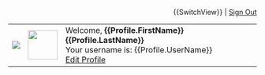 <p align="right">{{SwitchView}} | <a href="{{SignOutLink}}">Sign Out</a></p>
<center>
<table border="0" cellpadding="15">
<tr>
<td><img src="[YOUR COMPANY LOGO URL]"></img></td>
 <td><img src="{{Profile.ImageSrc}}" class="img-circle" style="width:60px;height:60px;"></img></td>
 <td>Welcome, <strong>{{Profile.FirstName}} {{Profile.LastName}}</strong>
<br>Your username is: {{Profile.UserName}}
<br><a href="{{MyProfileLink}}">Edit Profile</a></td>
 </tr>
 </table>
</center>
